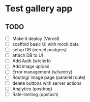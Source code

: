 # Test gallery app

## TODO

- [ ] Make it deploy (Vercel)
- [ ] scaffold basic UI with mock data
- [ ] setup DB (vercel postgres)
- [ ] attach DB to UI 
- [ ] Add Auth (w/clerk)
- [ ] Add image upload
- [ ] Error management (w/sentry)
- [ ] Routing/ image page (parallel route)
- [ ] delete buttons with server actions
- [ ] Analytics (posthog)
- [ ] Rate-limiting (upstash)
